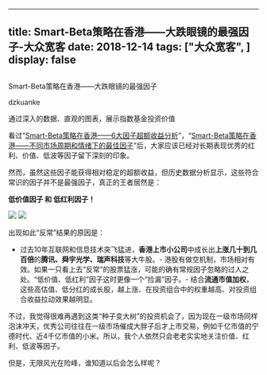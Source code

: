 
---
title:   Smart-Beta策略在香港——大跌眼镜的最强因子-大众宽客
date: 2018-12-14
tags: ["大众宽客", ]
display: false
---


## 



Smart-Beta策略在香港——大跌眼镜的最强因子




dzkuanke




通过深入的数据、直观的图表，展示指数基金投资价值


看过“[Smart-Beta策略在香港——6大因子超额收益分析](http://mp.weixin.qq.com/s?__biz=MzAwMTc1MDcwNw==&amp;mid=2648273616&amp;idx=1&amp;sn=9201fe015d0c76d882627e1c7fba840d&amp;chksm=82f9310cb58eb81af2c0f9068829d5255d42e037525d28b981a50ea152e450a946fecbec311c&amp;scene=21#wechat_redirect)”，“[Smart-Beta策略在香港——不同市场周期和情绪下的最佳因子](http://mp.weixin.qq.com/s?__biz=MzAwMTc1MDcwNw==&amp;mid=2648273623&amp;idx=1&amp;sn=f3a50e9f3f6d5b547e61a96ee4a1a6d1&amp;chksm=82f9310bb58eb81d083b48f54fa6f3212a028d904c60cfc258c0260754b7abb780196834cf47&amp;scene=21#wechat_redirect)”后，大家应该已经对长期表现优秀的红利、价值、低波等因子留下深刻的印象。



然而，虽然这些因子能获得相对稳定的超额收益，但历史数据分析显示，这些符合常识的因子并不是最强因子，真正的王者居然是：



**低价值因子 **和** 低红利因子！**



<img class="" data-copyright="0" data-ratio="0.48055987558320373" data-s="300,640" src="https://mmbiz.qpic.cn/mmbiz_png/PKw3FQPmhIhJ7ad2wBe2mE3Wq8iaBeFyhZiazE9dsBR5xzEaOT9NXGWL0BwREfyc2YUdoH35Rvn30CSVR3GU8Ziaw/640?wx_fmt=png" data-type="png" data-w="1286" style=""/>

<img class="" data-copyright="0" data-ratio="0.48119122257053293" data-s="300,640" src="https://mmbiz.qpic.cn/mmbiz_png/PKw3FQPmhIhJ7ad2wBe2mE3Wq8iaBeFyhofKtr95QpWic22KpkmcgshOfIKDx8iaEeyMGN0Ifj1lN2JMBtU6icvMuA/640?wx_fmt=png" data-type="png" data-w="1276" style=""/>



出现如此“反常”结果的原因是：
- 过去10年互联网和信息技术突飞猛进，**香港上市小公司**中成长出**上涨几十到几百倍**的**腾讯、舜宇光学、瑞声科技**等大牛股。- 港股有做空机制，市场相对有效。如果一只看上去“反常”的股票猛涨，可能的确有常规因子忽略的过人之处。“低价值、低红利”因子这时更像一个“捡漏”因子。- 结合**流通市值加权**，这些高估值、低分红的成长股，越上涨、在投资组合中的权重越高、对投资组合收益拉动效果越明显。


不过，我觉得很难再遇到这类“种子变大树”的投资机会了，因为现在一级市场同样泡沫冲天，优秀公司往往在一级市场催成大胖子后才上市交易，例如千亿市值的宁德时代、近4千亿市值的小米。所以，我个人依然只会老老实实地关注价值、红利、低波等因子。



但是，无限风光在险峰，谁知道以后会怎么样呢？








